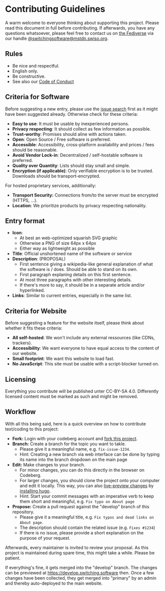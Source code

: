 # Contributing Guidelines

A warm welcome to everyone thinking about supporting this project. Please read this document in full before contributing. If afterwards, you have any questions whatsoever, please feel free to contact us on [the Fediverse][fediverse] via our handle [@switchingsoftware@mstdn.swiso.org][swiso-masto].

## Rules

- Be nice and respectful.
- English only.
- Be constructive.
- See also our [Code of Conduct](https://codeberg.org/swiso-en/website/src/branch/primary/CODE_OF_CONDUCT.md)

## Criteria for Software

Before suggesting a new entry, please use the [issue search][issues] first as it might have been suggested already. Otherwise check for these criteria:

- **Easy to use**: It must be usable by inexperienced persons.
- **Privacy respecting**: It should collect as few information as possible.
- **Trust-worthy**: Promises should aline with actions taken.
- **Open**:  Open Source / Free software is preferred.
- **Accessible**: Accessibility, cross-platform availability and prices / fees should be reasonable.
- **Avoid Vendor Lock-in**: Decentralized / self-hostable software is preferred.
- **Quality over Quantity**: Lists should stay small and simple.
- **Encryption (if applicable)**: Only verifiable encryption is to be trusted. Downloads should be transport-encrypted.

For hosted proprietary services, additionally:
- **Transport Security:** Connections from/to the server must be encrypted (HTTPS, ...).
- **Location**: We prioritize products by privacy respecting nationality.

## Entry format
- **Icon**:
    - At best an web-optimized squarish SVG graphic
    - Otherwise a PNG of size 64px x 64px
    - Either way as lightweight as possible
- **Title**: Official unshortened name of the software or service
- **Description**: (PROPOSAL)
    - First sentence giving a wikipedia-like general explanation of what the software is / does. Should be able to stand on its own.
    - First paragraph explaning details on this first sentence.
    - At most three paragraphs with other interesting details.
    - If there's more to say, it should be in a separate article and/or hyperlinked.
- **Links**: Similar to current entries, especially in the same list.

## Criteria for Website

Before suggesting a feature for the website itself, please think about whether it fits these criteria:

- **All self-hosted**: We won't include any external ressources (like CDNs, trackers).
- **Accessibility**: We want everyone to have equal access to the content of our website.
- **Small footprint**: We want this website to load fast.
- **No JavaScript**: This site must be usable with a script-blocker turned on.

## Licensing

Everything you contribute will be published unter CC-BY-SA 4.0. Differently licensed content must be marked as such and might be removed.

## Workflow

With all this being said, here is a quick overview on how to contribute text/coding to this project:

- **Fork:** Login with your codeberg account and [fork this project][fork].
- **Branch:** Create a branch for the topic you want to takle.
  - Please give it a meaningful name, e.g. `fix-issue-1234`.
  - Hint: Creating a new branch via web interface can be done by typing its name into the branch dropdown on the main page
- **Edit:** Make changes to your branch.
  - For minor changes, you can do this directly in the browser on Codeberg.
  - For larger changes, you should clone the project onto your computer and edit it locally. This way, you can also [live-preview changes][hugo-live] by [installing hugo][hugo-install].
  - Hint: Start your commit messages with an imperative verb to keep them short and meaningful, e.g. `Fix typo on About page`
- **Propose:** Create a pull request against the "develop" branch of this repository.
  - Please give it a meaningful title, e.g. `Fix typos and dead links on About page`.
  - The description should contain the related issue (e.g. `Fixes #1234`)
  - If there is no issue, please provide a short explanation on the purpose of your request.

Afterwards, every maintainer is invited to review your proposal. As this project is maintained during spare time, this might take a while. Please be patient.

If everything's fine, it gets merged into the "develop" branch. The changes can be previewed at https://develop.switching.software then. Once a few changes have been collected, they get merged into "primary" by an admin and thereby auto-deployed to the main website.

[fediverse]: https://switching.software/articles/federated-sites/
[fork]: https://codeberg.org/repo/fork/1574
[hugo-install]: https://gohugo.io/getting-started/installing/
[hugo-live]: https://gohugo.io/getting-started/usage/#livereload
[issues]: https://codeberg.org/swiso-en/website/issues
[swiso-masto]: https://mstdn.swiso.org/@switchingsoftware